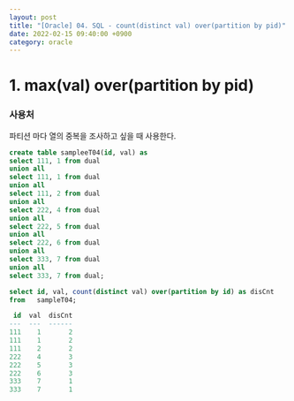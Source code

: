 ```yaml
---
layout: post
title: "[Oracle] 04. SQL - count(distinct val) over(partition by pid)"
date: 2022-02-15 09:40:00 +0900
category: oracle
---
```


# 1. max(val) over(partition by pid)


### 사용처
파티션 마다 열의 중복을 조사하고 싶을 때 사용한다.

```sql
create table sampleeT04(id, val) as
select 111, 1 from dual
union all
select 111, 1 from dual
union all
select 111, 2 from dual
union all
select 222, 4 from dual
union all
select 222, 5 from dual
union all
select 222, 6 from dual
union all
select 333, 7 from dual
union all
select 333, 7 from dual;
```

```sql
select id, val, count(distinct val) over(partition by id) as disCnt
from   sampleT04;

 id  val  disCnt
---  ---  ------
111    1       2
111    1       2
111    2       2
222    4       3
222    5       3
222    6       3
333    7       1
333    7       1
```